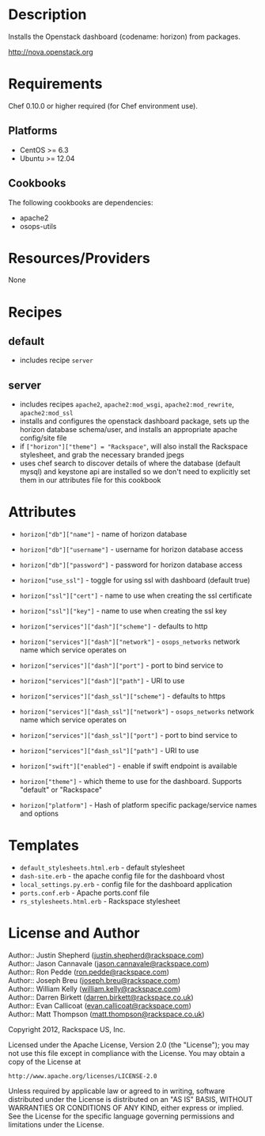 Description
===========

Installs the Openstack dashboard (codename: horizon) from packages.

http://nova.openstack.org

Requirements
============

Chef 0.10.0 or higher required (for Chef environment use).

Platforms
--------

* CentOS >= 6.3
* Ubuntu >= 12.04

Cookbooks
---------

The following cookbooks are dependencies:

* apache2
* osops-utils

Resources/Providers
===================

None


Recipes
=======

default
----
* includes recipe `server`  

server
----
* includes recipes `apache2`, `apache2:mod_wsgi`, `apache2:mod_rewrite`, `apache2:mod_ssl`
* installs and configures the openstack dashboard package, sets up the horizon database schema/user, and installs an appropriate apache config/site file  
* if `["horizon"]["theme"] = "Rackspace"`, will also install the Rackspace stylesheet, and grab the necessary branded jpegs  
* uses chef search to discover details of where the database (default mysql) and keystone api are installed so we don't need to explicitly set them in our attributes file for this cookbook  



Attributes 
==========
* `horizon["db"]["name"]` - name of horizon database
* `horizon["db"]["username"]` - username for horizon database access
* `horizon["db"]["password"]` - password for horizon database access

* `horizon["use_ssl"]` - toggle for using ssl with dashboard (default true)
* `horizon["ssl"]["cert"]` - name to use when creating the ssl certificate
* `horizon["ssl"]["key"]` - name to use when creating the ssl key

* `horizon["services"]["dash"]["scheme"]` - defaults to http
* `horizon["services"]["dash"]["network"]` - `osops_networks` network name which service operates on
* `horizon["services"]["dash"]["port"]` - port to bind service to
* `horizon["services"]["dash"]["path"]` - URI to use

* `horizon["services"]["dash_ssl"]["scheme"]` - defaults to https
* `horizon["services"]["dash_ssl"]["network"]` - `osops_networks` network name which service operates on
* `horizon["services"]["dash_ssl"]["port"]` - port to bind service to
* `horizon["services"]["dash_ssl"]["path"]` - URI to use

* `horizon["swift"]["enabled"]` - enable if swift endpoint is available

* `horizon["theme"]` - which theme to use for the dashboard. Supports "default" or "Rackspace"

* `horizon["platform"]` - Hash of platform specific package/service names and options

Templates
=====

* `default_stylesheets.html.erb` - default stylesheet
* `dash-site.erb` - the apache config file for the dashboard vhost
* `local_settings.py.erb` - config file for the dashboard application
* `ports.conf.erb` - Apache ports.conf file
* `rs_stylesheets.html.erb` - Rackspace stylesheet

License and Author
==================

Author:: Justin Shepherd (<justin.shepherd@rackspace.com>)  
Author:: Jason Cannavale (<jason.cannavale@rackspace.com>)  
Author:: Ron Pedde (<ron.pedde@rackspace.com>)  
Author:: Joseph Breu (<joseph.breu@rackspace.com>)  
Author:: William Kelly (<william.kelly@rackspace.com>)  
Author:: Darren Birkett (<darren.birkett@rackspace.co.uk>)  
Author:: Evan Callicoat (<evan.callicoat@rackspace.com>)  
Author:: Matt Thompson (<matt.thompson@rackspace.co.uk>)  

Copyright 2012, Rackspace US, Inc.  

Licensed under the Apache License, Version 2.0 (the "License");
you may not use this file except in compliance with the License.
You may obtain a copy of the License at

    http://www.apache.org/licenses/LICENSE-2.0

Unless required by applicable law or agreed to in writing, software
distributed under the License is distributed on an "AS IS" BASIS,
WITHOUT WARRANTIES OR CONDITIONS OF ANY KIND, either express or implied.
See the License for the specific language governing permissions and
limitations under the License.
